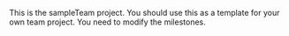 This is the sampleTeam project. 
You should use this as a template for your own team project. 
You need to modify the milestones.